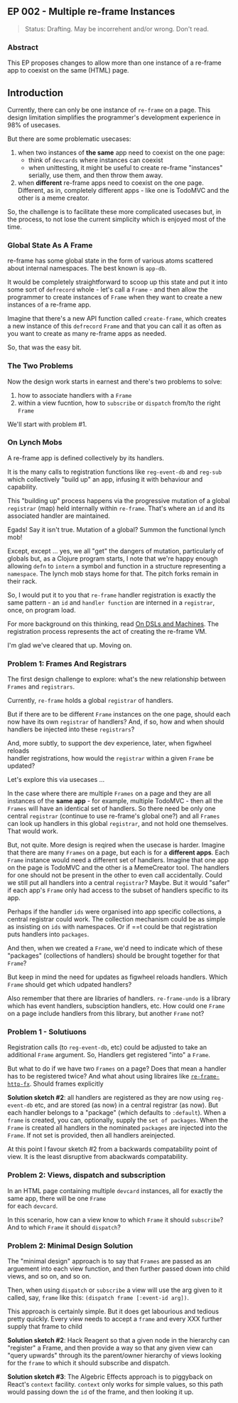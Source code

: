 ## EP 002 - Multiple re-frame Instances  

> Status: Drafting. May be incorrehent and/or wrong. Don't read.

### Abstract

This EP proposes changes to allow more than one instance 
of a re-frame app to coexist on the same (HTML) page.
 
## Introduction 

Currently, there can only be one instance of `re-frame` on a page.
This design limitation simplifies the programmer's development
experience in 98% of usecases.

But there are some problematic usecases: 
  1. when two instances of **the same** app need to coexist on the one page:
     - think of `devcards` where instances can coexist 
     - when unittesting, it might be useful to create re-frame "instances" serially, 
       use them, and then throw them away.
  2. when **different** re-frame apps need to coexist on the one page. Different, as in, 
     completely different apps - like one is TodoMVC and the other is a meme creator. 

So, the challenge is to facilitate these more complicated usecases 
but, in the process, to not lose the current simplicity which is
enjoyed most of the time. 

### Global State As A Frame

re-frame has some global state in the form of various atoms scattered 
about internal namespaces. The best known is `app-db`. 

It would be completely straightforward to scoop up this state and 
put it into some sort of `defrecord` whole - let's call a `Frame` - and 
then allow the programmer to create instances of `Frame` when they
want to create a new instances of a re-frame app.

Imagine that there's a new API function 
called `create-frame`, which creates a new instance of this 
`defrecord` `Frame` and that you can call it as often as you want 
to create as many re-frame apps as needed.

So, that was the easy bit.

### The Two Problems

Now the design work starts in earnest and there's
two problems to solve:    
  1. how to associate handlers with a `Frame`  
  2. within a view fucntion, how to `subscribe`
     or `dispatch` from/to the right `Frame`

We'll start with problem #1.

### On Lynch Mobs

A re-frame app is defined collectively by its handlers.

It is the many calls to registration functions like `reg-event-db` and `reg-sub` which 
collectively "build up" an app, infusing it with behaviour and capability.

This "building up" process happens via the progressive 
mutation of a global `registrar` (map) held internally within `re-frame`. That's 
where an `id` and its associated handler are maintained.   

Egads! Say it isn't true. Mutation of a global? Summon the functional lynch mob!

Except, except ... yes, we all "get" the dangers of mutation, 
particularly of globals but, as a Clojure program starts, I note that we're happy enough allowing `defn` 
to `intern` a symbol and function in a structure representing a `namespace`. 
The lynch mob stays home for that. The pitch forks remain in their rack. 
 
So, I would put it to you that `re-frame` handler registration 
is exactly the same pattern - an `id` and `handler function` are interned in a `registrar`, 
once, on program load.

For more background on this thinking, read [On DSLs and Machines](https://github.com/Day8/re-frame/blob/master/docs/MentalModelOmnibus.md#on-dsls-and-machines). 
The registration process represents the act of creating the re-frame VM. 
 
I'm glad we've cleared that up. Moving on.

### Problem 1:  Frames And Registrars

The first design challenge to explore: what's the new relationship between 
`Frames` and `registrars`.

Currently, `re-frame` holds a global `registrar` of handlers.

But if there are to be different `Frame` instances on the one page, should each 
now have its own `registrar` of handlers? And, if so, how and when 
should handlers be injected into these `registrars`? 

And, more subtly, to support the dev experience, later, when figwheel reloads  
handler registrations, how would the `registrar` within a given `Frame` be updated?

Let's explore this via usecases ...

In the case where there are multiple `Frames` on a page and they are 
all instances of the **same app** - for example, multiple TodoMVC - then all the  
`Frames` will have an identical set of handlers. So there need be only one central
`registrar` (continue to use re-frame's global one?) and all `Frames` can look up 
handlers in this global `registrar`, and not hold one themselves. That would work.

But, not quite. More design is reqired when the usecase is harder. Imagine that 
there are many `Frames` on a page, but each is for a **different 
apps**. Each `Frame` instance would need a different set of handlers. 
Imagine that one app on the page is TodoMVC and the other is a MemeCreator tool.
The handlers for one should not be present in the other to even call accidentally.
Could we still put all handlers 
into a central `registrar`?  Maybe. But it would "safer" if each app's `Frame` only had 
access to the subset of handlers specific to its app. 

Perhaps if the handler `ids` were organised into app specific collections, a 
central registrar could work.  The collection mechanism could be as simple as insisting 
on `ids` with namespaces.  Or if ==t could be that registration puts handlers into `packages`.


And then, when we created a `Frame`, we'd need 
to indicate which of these "packages" (collections of handlers) should be 
brought together for that `Frame`? 

But keep in mind the need for updates as figwheel reloads handlers. Which `Frame`
should get which udpated handlers?

Also remember that there are libraries of handlers. `re-frame-undo` is a library 
which has event handlers, subsciption handlers, etc. How could one `Frame` on a page 
include handlers from this library, but another `Frame` not? 

### Problem 1 - Solutiuons


Registration calls (to `reg-event-db`, etc) could be adjusted to 
take an additional `Frame` argument. So, Handlers get registered "into" a `Frame`. 
 
But what to do if we have two `Frames` on a page? Does that mean a handler has to be
registered twice?   And what ahout using libraires 
like [`re-frame-http-fx`](https://github.com/Day8/re-frame-http-fx). Should 
frames explicitly  


**Solution sketch #2**: all handlers are registered as they are now 
using `reg-event-db` etc, and are
stored (as now) in a central registrar (as now). But each handler belongs to a 
"package" (which defaults to `:default`). When a `frame` is created, you 
can, optionally, supply the `set of packages`. When the `Frame` is created 
all handlers in the nominated `packages` are injected into the 
`Frame`. If not set is provided, then all handlers areinjected. 

At this point I favour sketch #2 from a backwards compatability 
point of view. It is the least disruptive from abackwards compatability.

### Problem 2: Views, dispatch and subscription 

In an HTML page containing multiple `devcard` instances,
all for exactly the same app, there will be one `Frame`  
for each `devcard`.

In this scenario, how can a view know to which 
`Frame` it should `subscribe`? And to which `Frame` it should 
`dispatch`?

### Problem 2: Minimal Design Solution 

The "minimal design" approach is to say that 
`Frames` are passed as an arguement into 
each view function, and then further passed down into 
child views, and so on, and so on.

Then, when using `dispatch` or `subscribe` a view will 
use the arg given to it called, say, `frame` like this:
`(dispatch frame [:event-id arg])`.

This approach is certainly simple. But it does get labourious
and tedious pretty quickly. Every view needs to accept a `frame`
and every XXX further supply that frame to child 

**Solution sketch #2**: Hack Reagent so that a given node in 
the hierarchy can "register" a Frame, and then provide a 
way so that any given view can "query upwards" through its 
the parent/owner hierarchy of views 
looking for the `frame` to which it should subscribe and dispatch. 

**Solution sketch #3**: The Algebric Effects approach is to 
piggyback on React's `context` facility. `context` only works for simple values, so 
this path would passing down the `id` of the frame, and then 
looking it up.


